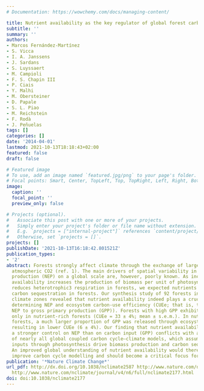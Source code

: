 ```yaml
---
# Documentation: https://wowchemy.com/docs/managing-content/

title: Nutrient availability as the key regulator of global forest carbon balance
subtitle: ''
summary: ''
authors:
- Marcos Fernández-Martínez
- S. Vicca
- I. A. Janssens
- J. Sardans
- S. Luyssaert
- M. Campioli
- F. S. Chapin III
- P. Ciais
- Y. Malhi
- M. Obersteiner
- D. Papale
- S. L. Piao
- M. Reichstein
- F. Rodà
- J. Peñuelas
tags: []
categories: []
date: '2014-04-01'
lastmod: 2021-10-13T18:18:43+02:00
featured: false
draft: false

# Featured image
# To use, add an image named `featured.jpg/png` to your page's folder.
# Focal points: Smart, Center, TopLeft, Top, TopRight, Left, Right, BottomLeft, Bottom, BottomRight.
image:
  caption: ''
  focal_point: ''
  preview_only: false

# Projects (optional).
#   Associate this post with one or more of your projects.
#   Simply enter your project's folder or file name without extension.
#   E.g. `projects = ["internal-project"]` references `content/project/deep-learning/index.md`.
#   Otherwise, set `projects = []`.
projects: []
publishDate: '2021-10-13T16:18:42.801521Z'
publication_types:
- '2'
abstract: Forests strongly affect climate through the exchange of large amounts of
  atmospheric CO2 (ref. 1). The main drivers of spatial variability in net ecosystem
  production (NEP) on a global scale are, however, poorly known. As increasing nutrient
  availability increases the production of biomass per unit of photosynthesis2 and
  reduces heterotrophic3 respiration in forests, we expected nutrients to determine
  carbon sequestration in forests. Our synthesis study of 92 forests in different
  climate zones revealed that nutrient availability indeed plays a crucial role in
  determining NEP and ecosystem carbon-use efficiency (CUEe; that is, the ratio of
  NEP to gross primary production (GPP)). Forests with high GPP exhibited high NEP
  only in nutrient-rich forests (CUEe = 33 ± 4%; mean ± s.e.m.). In nutrient-poor
  forests, a much larger proportion of GPP was released through ecosystem respiration,
  resulting in lower CUEe (6 ± 4%). Our finding that nutrient availability exerts
  a stronger control on NEP than on carbon input (GPP) conflicts with assumptions
  of nearly all global coupled carbon cycle–climate models, which assume that carbon
  inputs through photosynthesis drive biomass production and carbon sequestration.
  An improved global understanding of nutrient availability would therefore greatly
  improve carbon cycle modelling and should become a critical focus for future research.
publication: '*Nature Climate Change*'
url_pdf: http://dx.doi.org/10.1038/nclimate2587 http://www.nature.com/doifinder/10.1038/nclimate2177
  http://www.nature.com/nclimate/journal/v4/n6/full/nclimate2177.html
doi: doi:10.1038/nclimate2177
---
```


